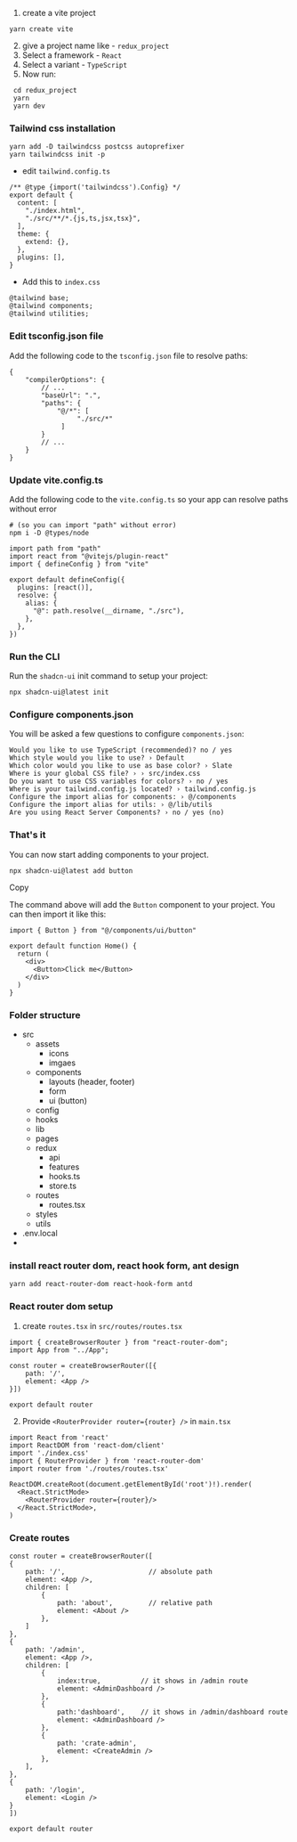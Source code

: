 1. create a vite project

```
yarn create vite
```

2. give a project name like - `redux_project`
3. Select a framework - `React`
4. Select a variant - `TypeScript`
5. Now run:

```
 cd redux_project
 yarn
 yarn dev
```

### Tailwind css installation

```
yarn add -D tailwindcss postcss autoprefixer
yarn tailwindcss init -p
```

- edit `tailwind.config.ts`

```
/** @type {import('tailwindcss').Config} */
export default {
  content: [
    "./index.html",
    "./src/**/*.{js,ts,jsx,tsx}",
  ],
  theme: {
    extend: {},
  },
  plugins: [],
}
```

- Add this to `index.css`

```
@tailwind base;
@tailwind components;
@tailwind utilities;
```

### Edit tsconfig.json file

Add the following code to the `tsconfig.json` file to resolve paths:

```
{
	"compilerOptions": {
		// ...
		"baseUrl": ".",
		"paths": {
			"@/*": [
				 "./src/*"
			 ]
		}
		// ...
	}
}
```

### Update vite.config.ts

Add the following code to the `vite.config.ts` so your app can resolve paths without error

```
# (so you can import "path" without error)
npm i -D @types/node
```

```
import path from "path"
import react from "@vitejs/plugin-react"
import { defineConfig } from "vite"

export default defineConfig({
  plugins: [react()],
  resolve: {
    alias: {
      "@": path.resolve(__dirname, "./src"),
    },
  },
})

```

### Run the CLI

Run the `shadcn-ui` init command to setup your project:

```
npx shadcn-ui@latest init
```

### Configure components.json

You will be asked a few questions to configure `components.json`:

```
Would you like to use TypeScript (recommended)? no / yes
Which style would you like to use? › Default
Which color would you like to use as base color? › Slate
Where is your global CSS file? › › src/index.css
Do you want to use CSS variables for colors? › no / yes
Where is your tailwind.config.js located? › tailwind.config.js
Configure the import alias for components: › @/components
Configure the import alias for utils: › @/lib/utils
Are you using React Server Components? › no / yes (no)
```

### That's it

You can now start adding components to your project.

```
npx shadcn-ui@latest add button
```

Copy

The command above will add the `Button` component to your project. You can then import it like this:

```
import { Button } from "@/components/ui/button"

export default function Home() {
  return (
    <div>
      <Button>Click me</Button>
    </div>
  )
}

```

### Folder structure

- src
  - assets
    - icons
    - imgaes
  - components
    - layouts (header, footer)
    - form
    - ui (button)
  - config
  - hooks
  - lib
  - pages
  - redux
    - api
    - features
    - hooks.ts
    - store.ts
  - routes
    - routes.tsx
  - styles
  - utils
- .env.local
-

### install react router dom, react hook form, ant design

```
yarn add react-router-dom react-hook-form antd
```

### React router dom setup

1. create `routes.tsx` in `src/routes/routes.tsx`

```
import { createBrowserRouter } from "react-router-dom";
import App from "../App";

const router = createBrowserRouter([{
    path: '/',
    element: <App />
}])

export default router
```

2. Provide `<RouterProvider router={router} />` in `main.tsx`

```
import React from 'react'
import ReactDOM from 'react-dom/client'
import './index.css'
import { RouterProvider } from 'react-router-dom'
import router from './routes/routes.tsx'

ReactDOM.createRoot(document.getElementById('root')!).render(
  <React.StrictMode>
    <RouterProvider router={router}/>
  </React.StrictMode>,
)
```

### Create routes

```
const router = createBrowserRouter([
{
    path: '/',                     // absolute path
    element: <App />,
    children: [
        {
            path: 'about',         // relative path
            element: <About />
        },
    ]
},
{
    path: '/admin',
    element: <App />,
    children: [
        {
            index:true,          // it shows in /admin route
            element: <AdminDashboard />
        },
        {
            path:'dashboard',    // it shows in /admin/dashboard route
            element: <AdminDashboard />
        },
        {
            path: 'crate-admin',
            element: <CreateAdmin />
        },
    ],
},
{
    path: '/login',
    element: <Login />
}
])

export default router
```

###
